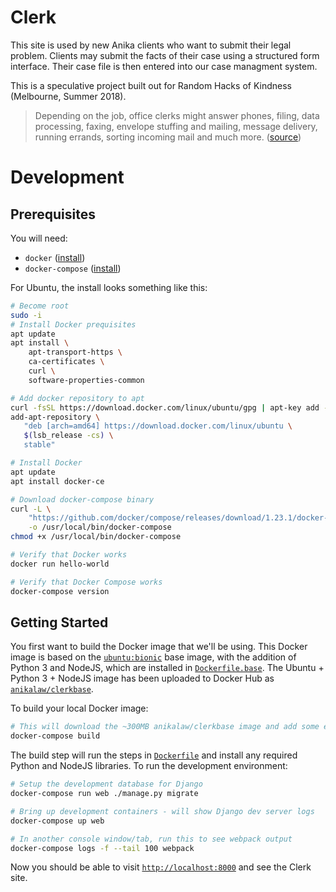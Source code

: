 # Clerk

This site is used by new Anika clients who want to submit their legal problem. Clients may submit the facts of their case using a structured form interface. Their case file is then entered into our case managment system.

This is a speculative project built out for Random Hacks of Kindness (Melbourne, Summer 2018).

> Depending on the job, office clerks might answer phones, filing, data processing, faxing, envelope stuffing and mailing, message delivery, running errands, sorting incoming mail and much more. ([source](https://www.snagajob.com/job-descriptions/office-clerk/))


# Development

## Prerequisites

You will need:

- `docker` ([install](https://docs.docker.com/install/#supported-platforms))
- `docker-compose` ([install](https://docs.docker.com/compose/install/))

For Ubuntu, the install looks something like this:

```bash
# Become root
sudo -i
# Install Docker prequisites
apt update
apt install \
    apt-transport-https \
    ca-certificates \
    curl \
    software-properties-common

# Add docker repository to apt
curl -fsSL https://download.docker.com/linux/ubuntu/gpg | apt-key add -
add-apt-repository \
   "deb [arch=amd64] https://download.docker.com/linux/ubuntu \
   $(lsb_release -cs) \
   stable"

# Install Docker
apt update
apt install docker-ce

# Download docker-compose binary
curl -L \
    "https://github.com/docker/compose/releases/download/1.23.1/docker-compose-$(uname -s)-$(uname -m)" \
    -o /usr/local/bin/docker-compose
chmod +x /usr/local/bin/docker-compose

# Verify that Docker works
docker run hello-world

# Verify that Docker Compose works
docker-compose version
```
## Getting Started

You first want to build the Docker image that we'll be using. This Docker image is based on the [`ubuntu:bionic`](https://hub.docker.com/_/ubuntu/) base image, with the addition of Python 3 and NodeJS, which are installed in [`Dockerfile.base`](./Dockerfile.base). The Ubuntu + Python 3 + NodeJS image has been uploaded to Docker Hub as  [`anikalaw/clerkbase`](https://hub.docker.com/r/anikalaw/clerkbase/).

To build your local Docker image:

```bash
# This will download the ~300MB anikalaw/clerkbase image and add some extra stuff.
docker-compose build
```

The build step will run the steps in [`Dockerfile`](./Dockerfile) and install any required Python and NodeJS libraries. To run the development environment:

```bash
# Setup the development database for Django
docker-compose run web ./manage.py migrate

# Bring up development containers - will show Django dev server logs
docker-compose up web

# In another console window/tab, run this to see webpack output
docker-compose logs -f --tail 100 webpack
```

Now you should be able to visit [`http://localhost:8000`](http://localhost:8000) and see the Clerk site.
